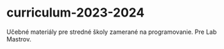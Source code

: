 # curriculum-2023-2024
Učebné materiály pre stredné školy zamerané na programovanie. Pre Lab Mastrov.
